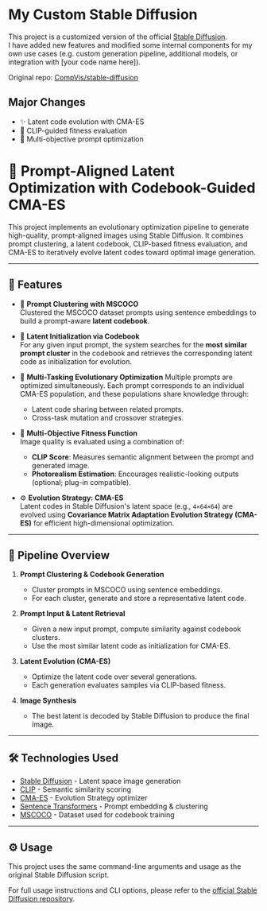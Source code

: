 # My Custom Stable Diffusion

This project is a customized version of the official [Stable Diffusion](https://github.com/CompVis/stable-diffusion).  
I have added new features and modified some internal components for my own use cases (e.g. custom generation pipeline, additional models, or integration with [your code name here]).

Original repo: [CompVis/stable-diffusion](https://github.com/CompVis/stable-diffusion)

## Major Changes
- ✨ Latent code evolution with CMA-ES
- 🤖 CLIP-guided fitness evaluation
- 🔄 Multi-objective prompt optimization


# 🧬 Prompt-Aligned Latent Optimization with Codebook-Guided CMA-ES

This project implements an evolutionary optimization pipeline to generate high-quality, prompt-aligned images using Stable Diffusion. It combines prompt clustering, a latent codebook, CLIP-based fitness evaluation, and CMA-ES to iteratively evolve latent codes toward optimal image generation.

---

## 📌 Features

- 🧠 **Prompt Clustering with MSCOCO**  
  Clustered the MSCOCO dataset prompts using sentence embeddings to build a prompt-aware **latent codebook**.

- 🧬 **Latent Initialization via Codebook**  
  For any given input prompt, the system searches for the **most similar prompt cluster** in the codebook and retrieves the corresponding latent code as initialization for evolution.

- 🔁 **Multi-Tasking Evolutionary Optimization**
Multiple prompts are optimized simultaneously. Each prompt corresponds to an individual CMA-ES population, and these populations share knowledge through:

  - Latent code sharing between related prompts.
  - Cross-task mutation and crossover strategies.

- 🎯 **Multi-Objective Fitness Function**  
  Image quality is evaluated using a combination of:
  - **CLIP Score**: Measures semantic alignment between the prompt and generated image.
  - **Photorealism Estimation**: Encourages realistic-looking outputs (optional; plug-in compatible).

- ⚙️ **Evolution Strategy: CMA-ES**  
  Latent codes in Stable Diffusion's latent space (e.g., `4×64×64`) are evolved using **Covariance Matrix Adaptation Evolution Strategy (CMA-ES)** for efficient high-dimensional optimization.

---

## 🚀 Pipeline Overview

1. **Prompt Clustering & Codebook Generation**
   - Cluster prompts in MSCOCO using sentence embeddings.
   - For each cluster, generate and store a representative latent code.

2. **Prompt Input & Latent Retrieval**
   - Given a new input prompt, compute similarity against codebook clusters.
   - Use the most similar latent code as initialization for CMA-ES.

3. **Latent Evolution (CMA-ES)**
   - Optimize the latent code over several generations.
   - Each generation evaluates samples via CLIP-based fitness.

4. **Image Synthesis**
   - The best latent is decoded by Stable Diffusion to produce the final image.

---

## 🛠️ Technologies Used

- [Stable Diffusion](https://github.com/CompVis/stable-diffusion) - Latent space image generation
- [CLIP](https://github.com/openai/CLIP) - Semantic similarity scoring
- [CMA-ES](https://github.com/CyberAgentAILab/cmaes) - Evolution Strategy optimizer
- [Sentence Transformers](https://www.sbert.net/) - Prompt embedding & clustering
- [MSCOCO](https://cocodataset.org/) - Dataset used for codebook training

---

## ⚙️ Usage

This project uses the same command-line arguments and usage as the original Stable Diffusion script.

For full usage instructions and CLI options, please refer to the [official Stable Diffusion repository](https://github.com/CompVis/stable-diffusion).

